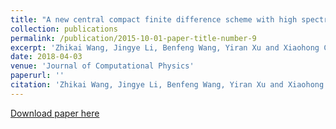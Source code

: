 ```yaml
---
title: "A new central compact finite difference scheme with high spectral resolution for acoustic wave equation"
collection: publications
permalink: /publication/2015-10-01-paper-title-number-9
excerpt: 'Zhikai Wang, Jingye Li, Benfeng Wang, Yiran Xu and Xiaohong Chen'
date: 2018-04-03
venue: 'Journal of Computational Physics'
paperurl: ''
citation: 'Zhikai Wang, Jingye Li, Benfeng Wang, Yiran Xu and Xiaohong Chen (2018). &quot;A new central compact finite difference scheme with high spectral resolution for acoustic wave equation&quot; <i>, Journal of Computational Physics</i>, 366, 191-206.'
---
```

[Download paper here](https://www.sciencedirect.com/science/article/abs/pii/S0021999118301906)
